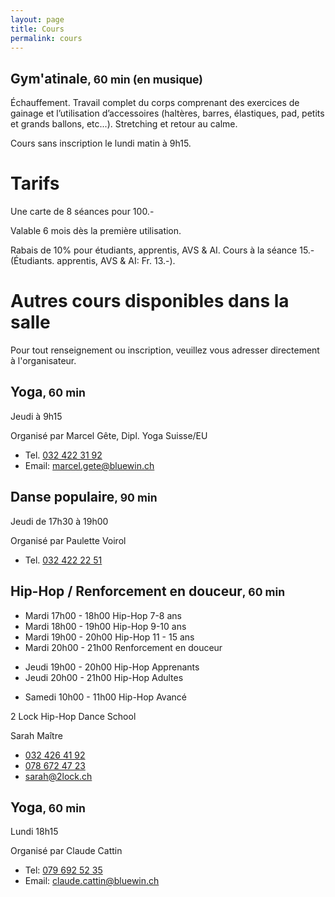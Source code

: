 ```yaml
---
layout: page
title: Cours
permalink: cours
---
```


## Gym'atinale<small>, 60 min (en musique)</small>

Échauffement. Travail complet du corps comprenant des exercices de gainage et l’utilisation d’accessoires (haltères, barres, élastiques, pad, petits et grands ballons, etc...). Stretching et retour au calme.

Cours sans inscription le lundi matin à 9h15.

# Tarifs

Une carte de 8 séances pour 100.-

Valable 6 mois dès la première utilisation.

Rabais de 10% pour étudiants, apprentis, AVS & AI. Cours à la séance 15.- (Étudiants. apprentis, AVS & AI: Fr. 13.-).

# Autres cours disponibles dans la salle

Pour tout renseignement ou inscription, veuillez vous adresser directement à l'organisateur.

## Yoga<small>, 60 min</small>

Jeudi à 9h15

Organisé par Marcel Gête, Dipl. Yoga Suisse/EU

- Tel. [032 422 31 92](tel:+41324223192)
- Email: <marcel.gete@bluewin.ch>

## Danse populaire<small>, 90 min</small>

Jeudi de 17h30 à 19h00

Organisé par Paulette Voirol

- Tel. [032 422 22 51](tel:+41324222251)

## Hip-Hop / Renforcement en douceur<small>, 60 min</small>

- Mardi 17h00 - 18h00 Hip-Hop 7-8 ans
- Mardi 18h00 - 19h00 Hip-Hop 9-10 ans
- Mardi 19h00 - 20h00 Hip-Hop 11 - 15 ans
- Mardi 20h00 - 21h00 Renforcement en douceur

<!-- -->

- Jeudi 19h00 - 20h00 Hip-Hop Apprenants
- Jeudi 20h00 - 21h00 Hip-Hop Adultes

<!-- -->

- Samedi 10h00 - 11h00 Hip-Hop Avancé

2 Lock Hip-Hop Dance School

Sarah Maître

- [032 426 41 92](tel:+41324264192)
- [078 672 47 23](tel:+41786724723)
- <sarah@2lock.ch>

## Yoga<small>, 60 min</small>

Lundi 18h15

Organisé par Claude Cattin

- Tel: [079 692 52 35](tel:+41796925235)
- Email: <claude.cattin@bluewin.ch>

